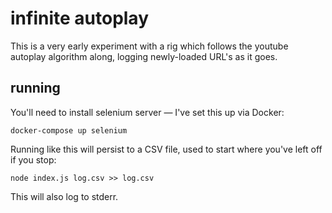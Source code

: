# infinite autoplay

This is a very early experiment with a rig which follows the youtube autoplay algorithm along, logging newly-loaded URL's as it goes.

## running

You'll need to install selenium server — I've set this up via Docker:

```
docker-compose up selenium
```

Running like this will persist to a CSV file, used to start where you've left off if you stop:

```
node index.js log.csv >> log.csv
```

This will also log to stderr.
